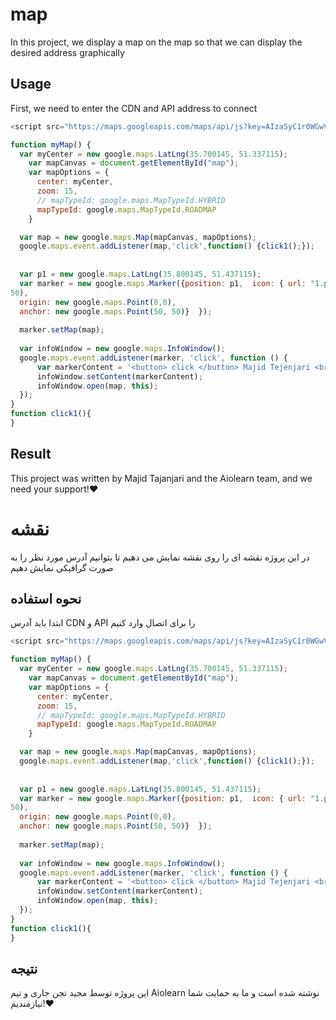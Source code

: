 # map

In this project, we display a map on the map so that we can display the desired address graphically

## Usage
First, we need to enter the CDN and API address to connect

```javascript
<script src="https://maps.googleapis.com/maps/api/js?key=AIzaSyC1r0WGwV_MRE_l1hCBvxGhBg5C0fVmgzQ&callback=myMap"></script>
```


```javascript
function myMap() {
  var myCenter = new google.maps.LatLng(35.700145, 51.337115);
    var mapCanvas = document.getElementById("map");
    var mapOptions = {
      center: myCenter, 
      zoom: 15,
      // mapTypeId: google.maps.MapTypeId.HYBRID
      mapTypeId: google.maps.MapTypeId.ROADMAP
    }

  var map = new google.maps.Map(mapCanvas, mapOptions); 
  google.maps.event.addListener(map,'click',function() {click1();});
  
  
  var p1 = new google.maps.LatLng(35.800145, 51.437115);
  var marker = new google.maps.Marker({position: p1,  icon: { url: "1.png", scaledSize: new google.maps.Siz(50, 
50), 
  origin: new google.maps.Point(0,0), 
  anchor: new google.maps.Point(50, 50)}  });
      
  marker.setMap(map);
  
  var infoWindow = new google.maps.InfoWindow();
  google.maps.event.addListener(marker, 'click', function () {
      var markerContent = '<button> click </button> Majid Tejenjari <br><br> توضیحات دلخواه';
      infoWindow.setContent(markerContent);
      infoWindow.open(map, this);
  });
}
function click1(){
}
```


## Result

This project was written by Majid Tajanjari and the Aiolearn team, and we need your support!❤️

# نقشه

در این پروژه نقشه ای را روی نقشه نمایش می دهیم تا بتوانیم آدرس مورد نظر را به صورت گرافیکی نمایش دهیم

## نحوه استفاده
ابتدا باید آدرس CDN و API را برای اتصال وارد کنیم

```javascript
<script src="https://maps.googleapis.com/maps/api/js?key=AIzaSyC1r0WGwV_MRE_l1hCBvxGhBg5C0fVmgzQ&callback=myMap"></script>
```


```javascript
function myMap() {
  var myCenter = new google.maps.LatLng(35.700145, 51.337115);
    var mapCanvas = document.getElementById("map");
    var mapOptions = {
      center: myCenter, 
      zoom: 15,
      // mapTypeId: google.maps.MapTypeId.HYBRID
      mapTypeId: google.maps.MapTypeId.ROADMAP
    }

  var map = new google.maps.Map(mapCanvas, mapOptions); 
  google.maps.event.addListener(map,'click',function() {click1();});
  
  
  var p1 = new google.maps.LatLng(35.800145, 51.437115);
  var marker = new google.maps.Marker({position: p1,  icon: { url: "1.png", scaledSize: new google.maps.Siz(50, 
50), 
  origin: new google.maps.Point(0,0), 
  anchor: new google.maps.Point(50, 50)}  });
      
  marker.setMap(map);
  
  var infoWindow = new google.maps.InfoWindow();
  google.maps.event.addListener(marker, 'click', function () {
      var markerContent = '<button> click </button> Majid Tejenjari <br><br> توضیحات دلخواه';
      infoWindow.setContent(markerContent);
      infoWindow.open(map, this);
  });
}
function click1(){
}
```


## نتیجه

این پروژه توسط مجید تجن جاری و تیم Aiolearn نوشته شده است و ما به حمایت شما نیازمندیم!❤️